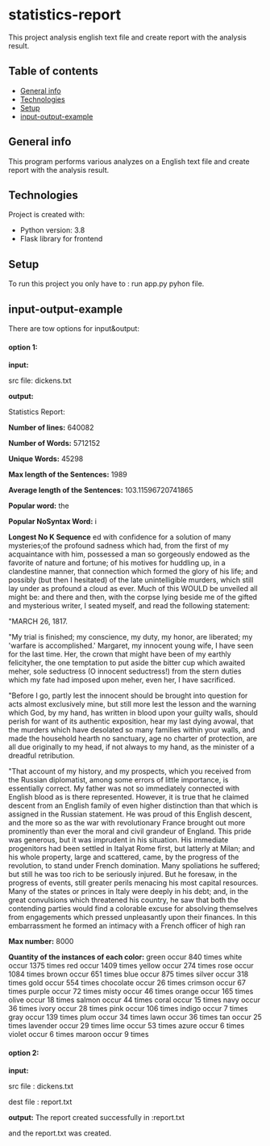 # statistics-report
This project analysis english text file and create report with the analysis result.
## Table of contents
* [General info](#general-info)
* [Technologies](#technologies)
* [Setup](#setup)
* [input-output-example](#input-output-example)

## General info
This program performs various analyzes on a English text file and create report with the analysis result.

## Technologies
Project is created with:
* Python version: 3.8
* Flask library for frontend
## Setup
To run this project you only have to :
run app.py pyhon file.

## input-output-example
There are tow options for input&output:

#### option 1:

**input:**

src file: dickens.txt


**output:**

Statistics Report:

**Number of lines:** 640082

**Number of Words:** 5712152

**Unique Words:** 45298

**Max length of the Sentences:** 1989

**Average length of the Sentences:** 103.11596720741865

**Popular word:** the

**Popular NoSyntax Word:** i

**Longest No K Sequence** ed with confidence for a
solution of many mysteries;of the profound sadness which had,
from the first of my acquaintance with him, possessed a man so
gorgeously endowed as the favorite of nature and fortune; of his
motives for huddling up, in a clandestine manner, that connection
which formed the glory of his life; and possibly (but then I
hesitated) of the late unintelligible murders, which still lay
under as profound a cloud as ever. Much of this WOULD be unveiled
all might be: and there and then, with the corpse lying beside me
of the gifted and mysterious writer, I seated myself, and read the
following statement:


"MARCH 26, 1817.

"My trial is finished; my conscience, my duty, my honor, are
liberated; my 'warfare is accomplished.' Margaret, my innocent
young wife, I have seen for the last time. Her, the crown that
might have been of my earthly felicityher, the one temptation to
put aside the bitter cup which awaited meher, sole seductress (O
innocent seductress!) from the stern duties which my fate had
imposed upon meher, even her, I have sacrificed.

"Before I go, partly lest the innocent should be brought into
question for acts almost exclusively mine, but still more lest the
lesson and the warning which God, by my hand, has written in blood
upon your guilty walls, should perish for want of its authentic
exposition, hear my last dying avowal, that the murders which have
desolated so many families within your walls, and made the
household hearth no sanctuary, age no charter of protection, are
all due originally to my head, if not always to my hand, as the
minister of a dreadful retribution.

"That account of my history, and my prospects, which you received
from the Russian diplomatist, among some errors of little
importance, is essentially correct. My father was not so
immediately connected with English blood as is there represented.
However, it is true that he claimed descent from an English family
of even higher distinction than that which is assigned in the
Russian statement. He was proud of this English descent, and the
more so as the war with revolutionary France brought out more
prominently than ever the moral and civil grandeur of England.
This pride was generous, but it was imprudent in his situation.
His immediate progenitors had been settled in Italyat Rome first,
but latterly at Milan; and his whole property, large and scattered,
came, by the progress of the revolution, to stand under French
domination. Many spoliations he suffered; but still he was too
rich to be seriously injured. But he foresaw, in the progress of
events, still greater perils menacing his most capital resources.
Many of the states or princes in Italy were deeply in his debt;
and, in the great convulsions which threatened his country, he saw
that both the contending parties would find a colorable excuse for
absolving themselves from engagements which pressed unpleasantly
upon their finances. In this embarrassment he formed an intimacy
with a French officer of high ran

**Max number:** 8000

**Quantity of the instances of each color:**
green occur 840 times
white occur 1375 times
red occur 1409 times
yellow occur 274 times
rose occur 1084 times
brown occur 651 times
blue occur 875 times
silver occur 318 times
gold occur 554 times
chocolate occur 26 times
crimson occur 67 times
purple occur 72 times
misty occur 46 times
orange occur 165 times
olive occur 18 times
salmon occur 44 times
coral occur 15 times
navy occur 36 times
ivory occur 28 times
pink occur 106 times
indigo occur 7 times
gray occur 139 times
plum occur 34 times
lawn occur 36 times
tan occur 25 times
lavender occur 29 times
lime occur 53 times
azure occur 6 times
violet occur 6 times
maroon occur 9 times



#### option 2:

**input:**

src file : dickens.txt

dest file : report.txt


**output:**
The report created successfully in :report.txt

and the report.txt was created.


